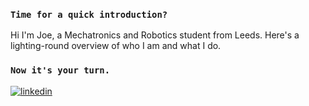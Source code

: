 ### `Time for a quick introduction?`
Hi I'm Joe, a Mechatronics and Robotics student from Leeds. Here's a lighting-round overview of who I am and what I do.



### `Now it's your turn.`

<a href="https://linkedin.com/in/joecalvert" target="_blank">
<img src=https://img.shields.io/badge/linkedin-%231E77B5.svg?&style=for-the-badge&logo=linkedin&logoColor=white alt=linkedin style="margin-bottom: 5px;" />
</a>  

